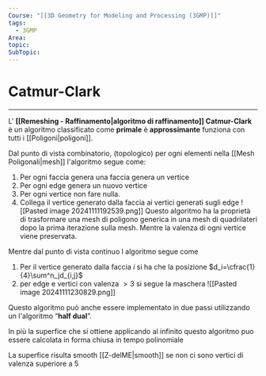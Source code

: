 ```yaml
---
Course: "[[3D Geometry for Modeling and Processing (3GMP)]]"
tags:
  - 3GMP
Area: 
topic: 
SubTopic: 
---
```


# Catmur-Clark
---
L' __[[Remeshing - Raffinamento|algoritmo di raffinamento]] Catmur-Clark__ è un algoritmo classificato come __primale__ è __approssimante__ funziona con tutti i  [[Poligoni|poligoni]].


Dal punto di vista combinatorio, (topologico) per ogni elementi nella [[Mesh Poligonali|mesh]] l'algoritmo segue come:
1. Per ogni faccia genera una faccia genera un vertice
2. Per ogni edge genera un  nuovo vertice
3. Per ogni vertice non fare nulla.
4. Collega il vertice generato dalla faccia ai vertici generati sugli edge
![[Pasted image 20241111192539.png]]
Questo algoritmo ha la proprietà di trasformare una mesh di poligono generica in una mesh di quadrilateri dopo la prima iterazione sulla mesh. Mentre la valenza di ogni vertice viene preservata. 


Mentre dal punto di vista continuo l algoritmo segue come 
1. Per il vertice generato  dalla faccia $i$ si ha che la posizione $d_i=\cfrac{1}{4}\sum^n_jd_{i,j}$
2. per edge e vertici con valenza $>3$  si  segue la maschera ![[Pasted image 20241111230829.png]]


Questo algoritmo può anche essere implementato in due passi utilizzando un l'algoritmo “__half dual__”.

In più la superfice che si ottiene applicando al infinito questo algoritmo puo essere calcolata in forma chiusa in tempo polinomiale

La superfice risulta smooth [[Z-delME|smooth]] se non ci sono vertici di valenza superiore a $5$

